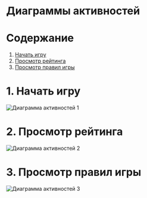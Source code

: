 # Диаграммы активностей

# Содержание
1. [Начать игру](#1)  
2. [Просмотр рейтинга](#2)  
3. [Просмотр правил игры](#3)

<a name="1"/>

# 1. Начать игру 
![Диаграмма активностей 1](https://github.com/bar47ney/trtpo_two/blob/master/Images/Activity_new_one.png)

<a name="2"/>

# 2. Просмотр рейтинга
![Диаграмма активностей 2](https://github.com/bar47ney/trtpo_two/blob/master/Images/Activity2.png)

<a name="3"/>

# 3. Просмотр правил игры
![Диаграмма активностей 3](https://github.com/bar47ney/trtpo_two/blob/master/Images/Activity3.png)
